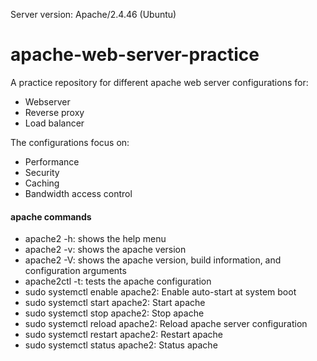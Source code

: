 Server version: Apache/2.4.46 (Ubuntu)

# apache-web-server-practice
A practice repository for different apache web server configurations for:
- Webserver
- Reverse proxy
- Load balancer

The configurations focus on:
- Performance
- Security
- Caching
- Bandwidth access control

#### apache commands
- apache2 -h: shows the help menu
- apache2 -v: shows the apache version
- apache2 -V: shows the apache version, build information, and configuration arguments
- apache2ctl -t: tests the apache configuration
- sudo systemctl enable apache2: Enable auto-start at system boot
- sudo systemctl start apache2: Start apache
- sudo systemctl stop apache2: Stop apache
- sudo systemctl reload apache2: Reload apache server configuration
- sudo systemctl restart apache2: Restart apache
- sudo systemctl status apache2: Status apache
